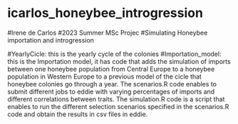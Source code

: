 # icarlos_honeybee_introgression
#Irene de Carlos #2023 Summer MSc Projec #Simulating Honeybee importation and introgression

#YearlyCicle: this is the yearly cycle of the colonies
#Importation_model: this is the Importation model, it has code that adds the simulation of imports between one honeybee population from Central Europe to a honeybee population in Western Europe to a previous model of the cicle that honeybee colonies go through a year. The scenarios.R code enables to submit different jobs to eddie with
varying percentages of imports and different correlations between traits. 
The simulation.R code is a script that enables to run the different selection scenarios specified in the scenarios.R code and obtain the results in csv files in eddie.

